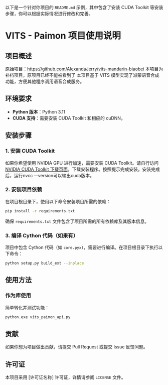 
以下是一个针对你项目的 `README.md` 示例，其中包含了安装 CUDA Toolkit 等安装步骤，你可以根据实际情况进行修改和完善。

# VITS - Paimon 项目使用说明

## 项目概述
原始项目：https://github.com/AlexandaJerry/vits-mandarin-biaobei
本项目为补档项目，原项目已经不能被看到了
本项目基于 VITS 模型实现了派蒙语音合成功能，方便其他程序调用语音合成服务。

## 环境要求
- **Python 版本**：Python 3.11
- **CUDA 支持**：需要安装 CUDA Toolkit 和相应的 cuDNN。

## 安装步骤

### 1. 安装 CUDA Toolkit
如果你希望使用 NVIDIA GPU 进行加速，需要安装 CUDA Toolkit。请自行访问 [NVIDIA CUDA Toolkit 下载页面](https://developer.nvidia.com/cuda-downloads)。下载安装程序。按照提示完成安装。安装完成后，运行nvcc --version可以输出cuda版本。

### 2. 安装项目依赖
在项目根目录下，使用以下命令安装项目所需的依赖：
```bash
pip install -r requirements.txt
```
确保 `requirements.txt` 文件包含了项目所需的所有依赖库及其版本信息。

### 3. 编译 Cython 代码（如果有）
项目中包含 Cython 代码（如 `core.pyx`），需要进行编译。在项目根目录下执行以下命令：
```bash
python setup.py build_ext --inplace
```

## 使用方法

### 作为库使用
简单转化并测试功能：
```bash
python.exe vits_paimon_api.py
```

## 贡献
如果你想为项目做出贡献，请提交 Pull Request 或提交 Issue 反馈问题。

## 许可证
本项目采用 [许可证名称] 许可证，详情请参阅 `LICENSE` 文件。